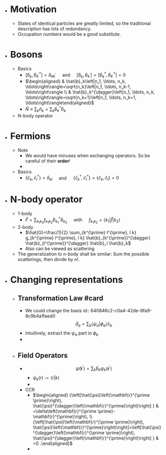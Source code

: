 - # Motivation
	- States of identical particles are greatly limited, so the traditional description has lots of redundancy.
	- Occupation numbers would be a good substitute.
- # Bosons
	- Basics
		- $\left[\hat{b}_k, \hat{b}_{k^{\prime}}^{\dagger}\right]=\delta_{k k^{\prime}} \quad$ and $\quad\left[\hat{b}_k, \hat{b}_{k^{\prime}}\right]=\left[\hat{b}_k^{\dagger}, \hat{b}_{k^{\prime}}^{\dagger}\right]=0$
		- $\begin{aligned} & \hat{b}_k\left|n_1, \ldots, n_k, \ldots\right\rangle=\sqrt{n_k}\left|n_1, \ldots, n_k-1, \ldots\right\rangle \\ & \hat{b}_k^{\dagger}\left|n_1, \ldots, n_k, \ldots\right\rangle=\sqrt{n_k+1}\left|n_1, \ldots, n_k+1, \ldots\right\rangle\end{aligned}$
		- $\hat{N} \equiv \sum_k \hat{n}_k=\sum_k \hat{b}_k^{\dagger} \hat{b}_k$
	- N-body operator
- # Fermions
	- Note
		- We would have minuses when exchanging operators. So be careful of their **order**!
		-
	- Basics
		- $\left\{\hat{c}_k, \hat{c}_l^{\dagger}\right\}=\delta_{k l} \quad$ and $\quad\left\{\hat{c}_k^{\dagger}, \hat{c}_l^{\dagger}\right\}=\left\{\hat{c}_k, \hat{c}_l\right\}=0$
- # N-body operator
	- 1-body
		- $\hat{F}=\sum_{k_1 k_2} f_{k_1 k_2} \hat{b}_{k_1}^{\dagger} \hat{b}_{k_2} \quad$ with $\quad f_{k_1 k_2}=\left\langle k_1|\hat{f}| k_2\right\rangle$
	- 2-body
		- $\hat{G}=\frac{1}{2} \sum_{k^{\prime} l^{\prime}, l k} g_{k^{\prime} l^{\prime}, l k} \hat{b}_{k^{\prime}}^{\dagger} \hat{b}_{l^{\prime}}^{\dagger} \hat{b}_l \hat{b}_k$
		- Also can be viewed as scattering
	- The generalization to n-body shall be similar: Sum the possible scatterings, then divide by $n!$.
- # Changing representations
	- ## Transformation Law #card
		- We could change the basis
		  id:: 640846c2-c0a4-42de-8fa9-8c9b4a1faed0
		  $$\hat d_a=\sum_b \langle\psi_a|\phi_b\rangle \hat c_b$$
		- Intuitively, extract the $\psi_a$ part in $\phi_b$
		-
	- ## Field Operators
		- $$\hat{\psi}\left(\mathbf{r}^{\prime}\right)=\sum_k \hat{b}_k \psi_k\left(\mathbf{r}^{\prime}\right)$$
			- $\psi_k(r):=\langle r|k\rangle$
			-
		- CCR
			- $\begin{aligned} {\left[\hat{\psi}\left(\mathbf{r}^{\prime \prime}\right), \hat{\psi}^{\dagger}\left(\mathbf{r}^{\prime}\right)\right] } & =\delta\left(\mathbf{r}^{\prime \prime}-\mathbf{r}^{\prime}\right), \\ {\left[\hat{\psi}\left(\mathbf{r}^{\prime \prime}\right), \hat{\psi}\left(\mathbf{r}^{\prime}\right)\right]=\left[\hat{\psi}^{\dagger}\left(\mathbf{r}^{\prime \prime}\right), \hat{\psi}^{\dagger}\left(\mathbf{r}^{\prime}\right)\right] } & =0 .\end{aligned}$
			-